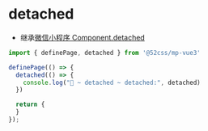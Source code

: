 # detached

* 继承[微信小程序 Component.detached](https://developers.weixin.qq.com/miniprogram/dev/reference/api/Component.html)

```ts
import { definePage, detached } from '@52css/mp-vue3'

definePage(() => {
  detached(() => {
    console.log("🚀 ~ detached ~ detached:", detached)
  })

  return {
  }
});
```